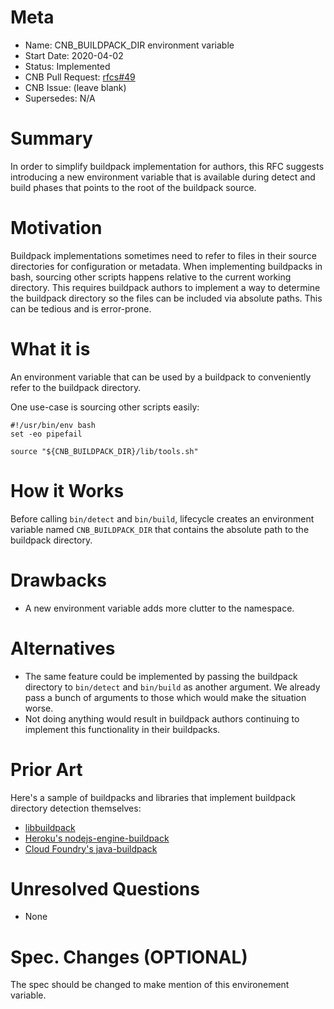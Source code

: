 # Meta
[meta]: #meta
- Name: CNB\_BUILDPACK\_DIR environment variable
- Start Date: 2020-04-02
- Status: Implemented
- CNB Pull Request: [rfcs#49](https://github.com/buildpacks/rfcs/pull/71)
- CNB Issue: (leave blank)
- Supersedes: N/A

# Summary
[summary]: #summary

In order to simplify buildpack implementation for authors, this RFC suggests introducing a new environment variable that is available during detect and build phases that points to the root of the buildpack source.

# Motivation
[motivation]: #motivation

Buildpack implementations sometimes need to refer to files in their source directories for configuration or metadata. When implementing buildpacks in bash, sourcing other scripts happens relative to the current working directory. This requires buildpack authors to implement a way to determine the buildpack directory so the files can be included via absolute paths. This can be tedious and is error-prone.

# What it is
[what-it-is]: #what-it-is

An environment variable that can be used by a buildpack to conveniently refer to the buildpack directory.

One use-case is sourcing other scripts easily:

```
#!/usr/bin/env bash
set -eo pipefail

source "${CNB_BUILDPACK_DIR}/lib/tools.sh"
```

# How it Works
[how-it-works]: #how-it-works

Before calling `bin/detect` and `bin/build`, lifecycle creates an environment variable named `CNB_BUILDPACK_DIR` that contains the absolute path to the buildpack directory.

# Drawbacks
[drawbacks]: #drawbacks

- A new environment variable adds more clutter to the namespace.

# Alternatives
[alternatives]: #alternatives

* The same feature could be implemented by passing the buildpack directory to `bin/detect` and `bin/build` as another argument. We already pass a bunch of arguments to those which would make the situation worse.
* Not doing anything would result in buildpack authors continuing to implement this functionality in their buildpacks.


# Prior Art
[prior-art]: #prior-art

Here's a sample of buildpacks and libraries that implement buildpack directory detection themselves:

* [libbuildpack](https://github.com/buildpacks/libbuildpack/blob/35cf959642b9ebd903d39ba9290eaf57da25c80b/buildpack/buildpack.go#L88-L116)
* [Heroku's nodejs-engine-buildpack](https://github.com/heroku/nodejs-engine-buildpack/blob/b9489c80c3bed6b46491fbee0657eb59a25bb619/bin/detect#L6)
* [Cloud Foundry's java-buildpack](https://github.com/cloudfoundry/java-buildpack/blob/master/bin/compile#L21)


# Unresolved Questions
[unresolved-questions]: #unresolved-questions

- None

# Spec. Changes (OPTIONAL)
[spec-changes]: #spec-changes
The spec should be changed to make mention of this environement variable.
